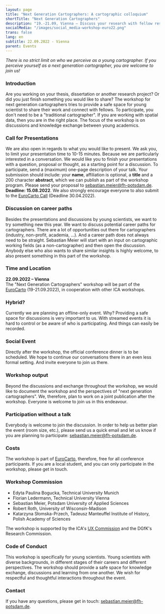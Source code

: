```yaml
---
layout: page
title: "Next Generation Cartographers: A cartographic colloquium"
shortTitle: "Next Generation Cartographers"
description: "19.-21.09, Vienna – Discuss your research with fellow researchers."
socialMedia: "/images/social_media-workshop-euro22.png"
trans: false
lang: en
subtitle: 22.09.2022 - Vienna
parent: Events
---
```


*There is no strict limit on who we perceive as a young cartographer. If you perceive yourself as a next generation cartographer, you are welcome to join us!*

### Introduction
Are you working on your thesis, dissertation or another research project? Or did you just finish something you would like to share? The workshop for next generation cartographers tries to provide a safe space for young scientist to share their work and connect with fellows. To participate, you don't need to be a "traditional cartographer". If you are working with spatial data, then you are in the right place. The focus of the workshop is on discussions and knowledge exchange between young academics. 

### Call for Presentations
We are also open in regards to what you would like to present. We ask you, to limit your presentation time to 10-15 minutes. Because we are particularly interested in a conversation. We would like you to finish your presentations with a question, proposal or thought, as a starting point for a discussion.
To participate, send a (maximum) one-page description of your talk. Your submission should include: your **name**, affiliation is optional, a **title** and a 200 character **abstract**, which we can publish as part of the workshop program.
Please send your proposal to [sebastian.meier@fh-potsdam.de](mailto:sebastian.meier@fh-potsdam.de). **Deadline: 15.08.2022**.
We also strongly encourage everyone to also submit to the [EuroCarto Call](https://eurocarto2022.org/call-for-papers/) (Deadline 30.04.2022).

### Discussion on career paths
Besides the presentations and discussions by young scientists, we want to try something new this year. We want to discuss potential career paths for cartographers. There are a lot of opportunities out there for cartographers (industry, non-profit, academia, ...). And a career path does not always need to be straight. Sebastian Meier will start with an input on cartographic working fields (as a non-cartographer) and then open the discussion. Anybody else who also wants to share similar insights is highly welcome, to also present something in this part of the workshop.

### Time and Location
<strong>22.09.2022 – Vienna</strong><br />
The "Next Generation Cartographers" workshop will be part of the [EuroCarto](https://eurocarto2022.org/) (19-21.09.2022), in cooperation with other ICA workshops.

### Hybrid?
Currently we are planning an offline-only event. Why? Providing a safe space for discussions is very important to us. With streamed events it is hard to control or be aware of who is participating. And things can easily be recorded.

### Social Event
Directly after the workshop, the official conference dinner is to be scheduled. We hope to continue our conversations there in an even less formal setting. And invite everyone to join us there.

### Workshop output
Beyond the discussions and exchange throughout the workshop, we would like to document the workshop and the perspectives of "next generation cartographers". We, therefore, plan to work on a joint publication after the workshop. Everyone is welcome to join us in this endeavour. 

### Participation without a talk
Everybody is welcome to join the discussion. In order to help us better plan the event (room size, etc.), please send us a quick email and let us know if you are planning to participate: [sebastian.meier@fh-potsdam.de](mailto:sebastian.meier@fh-potsdam.de).

### Costs
The workshop is part of [EuroCarto](https://eurocarto2022.org/), therefore, free for all conference participants. If you are a local student, and you can only participate in the workshop, please get in touch.

### Workshop Commission
- Edyta Paulina Bogucka, Technical University Munich
- Florian Ledermann, Technical University Vienna
- Sebastian Meier, Potsdam University of Applied Sciences
- Robert Roth, University of Wisconsin-Madison
- Katarzyna Słomska-Przech, Tadeusz Manteuffel Institute of History, Polish Academy of Sciences

The workshop is supported by the ICA's [UX Commission](https://use.icaci.org/) and the DGfK's Research Commission.

### Code of Conduct
This workshop is specifically for young scientists. Young scientists with diverse backgrounds, in different stages of their careers and different perspectives. The workshop should provide a safe space for knowledge exchange, discussions and learning from one another. We wish for respectful and thoughtful interactions throughout the event.

### Contact
If you have any questions, please get in touch: [sebastian.meier@fh-potsdam.de](mailto:sebastian.meier@fh-potsdam.de).